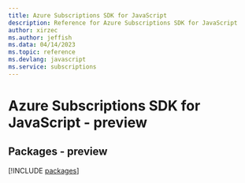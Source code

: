 ```yaml
---
title: Azure Subscriptions SDK for JavaScript
description: Reference for Azure Subscriptions SDK for JavaScript
author: xirzec
ms.author: jeffish
ms.data: 04/14/2023
ms.topic: reference
ms.devlang: javascript
ms.service: subscriptions
---
```

# Azure Subscriptions SDK for JavaScript - preview
## Packages - preview
[!INCLUDE [packages](subscriptions-index.md)]